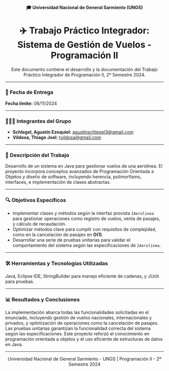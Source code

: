 <h4 align="center">  
  🎓 Universidad Nacional de General Sarmiento (UNGS)
</h4>

<h1 align="center">  
  ✈️ Trabajo Práctico Integrador: Sistema de Gestión de Vuelos - Programación II
</h1>

<p align="center">  
  Este documento contiene el desarrollo y la documentación del Trabajo Práctico Integrador de Programación II, 2º Semestre 2024.
</p>

---

### 📅 Fecha de Entrega
**Fecha límite:** 06/11/2024

---

### 🧑‍🤝‍🧑 Integrantes del Grupo
- **Schlegel, Agustín Ezequiel:** agustinschlegel3@gmail.com
- **Vildosa, Thiago Joel:** tvildosa@gmail.com

---

### 📝 Descripción del Trabajo
Desarrollo de un sistema en Java para gestionar vuelos de una aerolínea. El proyecto incorpora conceptos avanzados de Programación Orientada a Objetos y diseño de software, incluyendo herencia, polimorfismo, interfaces, e implementación de clases abstractas.

---

### 🔍 Objetivos Específicos
- Implementar clases y métodos según la interfaz provista `IAerolinea` para gestionar operaciones como registro de vuelos, venta de pasajes, y cálculo de recaudación.
- Optimizar métodos clave para cumplir con requisitos de complejidad, como en la cancelación de pasajes en **O(1)**.
- Desarrollar una serie de pruebas unitarias para validar el comportamiento del sistema según las especificaciones de `IAerolinea`.

---

### 🛠 Herramientas y Tecnologías Utilizadas
Java, Eclipse IDE, StringBuilder para manejo eficiente de cadenas, y JUnit para pruebas.

---

### 📊 Resultados y Conclusiones
La implementación abarca todas las funcionalidades solicitadas en el enunciado, incluyendo gestión de vuelos nacionales, internacionales y privados, y optimización de operaciones como la cancelación de pasajes. Las pruebas unitarias garantizan la funcionalidad correcta del sistema según las especificaciones. Este proyecto reforzó el conocimiento en programación orientada a objetos y el uso eficiente de estructuras de datos en Java.

---

<p align="center">  
  Universidad Nacional de General Sarmiento - UNGS | Programación II - 2º Semestre 2024
</p>
